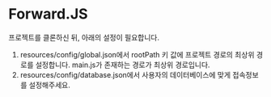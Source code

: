 
# Forward.JS

프로젝트를 클론하신 뒤, 아래의 설정이 필요합니다.
1. resources/config/global.json에서 rootPath 키 값에 프로젝트 경로의 최상위 경로를 설정합니다. main.js가 존재하는 경로가 최상위 경로입니다.
2. resources/config/database.json에서 사용자의 데이터베이스에 맞게 접속정보를 설정해주세요.
